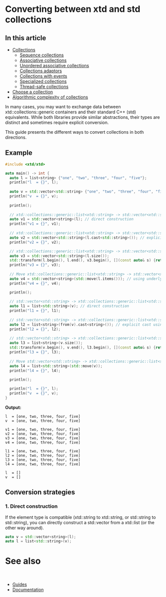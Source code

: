 # Converting between xtd and std collections

## In this article

* [Collections](#collections)
  * [Sequence collections](#sequence-collections)
  * [Associative collections](#associative-collections)
  * [Unordered associative collections](#unordered-associative-collections)
  * [Collections adaptors](#container-adaptors)
  * [Collections with events](#collections-with-events)
  * [Specialized collections](#specialized-collections)
  * [Thread-safe collections](#thread-safe-collections)
* [Choose a collection](#choose-a-collection)
* [Algorithmic complexity of collections](#algorithmic-complexity-of-collections)


In many cases, you may want to exchange data between xtd::collections::generic containers and their standard C++ (std) equivalents.
While both libraries provide similar abstractions, their types are distinct and sometimes require explicit conversion.

This guide presents the different ways to convert collections in both directions.

## Example

```cpp
#include <xtd/xtd>

auto main() -> int {
  auto l = list<string> {"one", "two", "three", "four", "five"};
  println("l  = {}", l);
  
  auto v = std::vector<std::string> {"one", "two", "three", "four", "five"};
  println("v  = {}", v);
  
  println();
  
  // xtd::collections::generic::list<xtd::string> -> std::vector<xtd::string>
  auto v1 = std::vector<string>(l); // direct construction
  println("v1 = {}", v1);
  
  // xtd::collections::generic::list<xtd::string> -> std::vector<std::string>
  auto v2 = std::vector<std::string>(l.cast<std::string>()); // explicit cast
  println("v2 = {}", v2);

  // xtd::collections::generic::list<xtd::string> -> std::vector<std::string>
  auto v3 = std::vector<std::string>(l.size());
  std::transform(l.begin(), l.end(), v3.begin(), [](const auto& s) {return s;}); // manual transform
  println("v3 = {}", v3);
    
  // Move xtd::collections::generic::list<xtd::string> -> std::vector<xtd::string>
  auto v4 = std::vector<string>(std::move(l.items())); // using underlying collection
  println("v4 = {}", v4);

  println();
  
  // std::vector<std::string> -> xtd::collections::generic::list<std::string>
  auto l1 = list<std::string>(v); // direct construction
  println("l1 = {}", l1);
  
  // std::vector<std::string> -> xtd::collections::generic::list<xtd::string>
  auto l2 = list<string>(from(v).cast<string>()); // explicit cast using xtd::linq extension
  println("l2 = {}", l2);
  
  // std::vector<std::string> -> xtd::collections::generic::list<xtd::string>
  auto l3 = list<string>(v.size());
  std::transform(v.begin(), v.end(), l3.begin(), [](const auto& s) {return s;}); // manual transform
  println("l3 = {}", l3);
  
  // Move std::vector<std::string> -> xtd::collections::generic::list<std::string>
  auto l4 = list<std::string>(std::move(v));
  println("l4 = {}", l4);
    
  println();

  println("l  = {}", l);
  println("v  = {}", v);
}
```

**Output:**

```
l  = [one, two, three, four, five]
v  = [one, two, three, four, five]

v1 = [one, two, three, four, five]
v2 = [one, two, three, four, five]
v3 = [one, two, three, four, five]
v4 = [one, two, three, four, five]

l1 = [one, two, three, four, five]
l2 = [one, two, three, four, five]
l3 = [one, two, three, four, five]
l4 = [one, two, three, four, five]

l  = []
v  = []
```

## Conversion strategies

### 1.	Direct construction

If the element type is compatible (xtd::string to xtd::string, or std::string to std::string), you can directly construct a std::vector from a xtd::list (or the other way around).

```cpp
auto v = std::vector<string>(l);
auto l = list<std::string>(v);
```

# See also
​
* [Guides](/docs/documentation/guides)
* [Documentation](/docs/documentation)

[//]: # (https://learn.microsoft.com/en-us/dotnet/standard/collections/)

